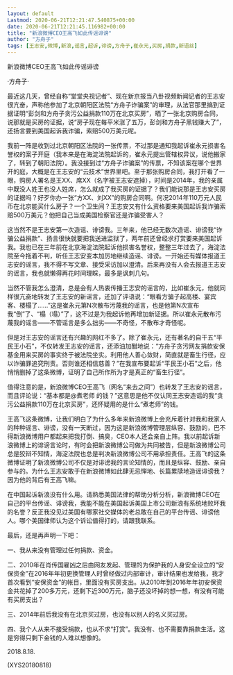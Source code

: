 ```yaml
---
layout: default
Lastmod: 2020-06-21T12:21:47.540875+00:00
date: 2020-06-21T12:21:45.116982+00:00
title: "新浪微博CEO王高飞如此传谣诽谤"
author: "方舟子"
tags: [王志安,微博,新浪,谣言,起诉,诽谤,方舟子,崔永元,买房,捐款,新语丝]
---
```


新浪微博CEO王高飞如此传谣诽谤

·方舟子·

最近这几天，曾经自称“堂堂央视记者”、现在新京报当八卦视频新闻记者的王志安很亢奋，声称他参加了北京朝阳区法院“方舟子诈骗案”的审理，从法官那里搞到证据证明“彭剑和方舟子贪污公益捐款110万在北京买房”，晒了一张北京购房合同，说那就是买房的证据，说“房子现在每平米涨了五万，彭剑和方舟子黑钱赚大了”，还扬言要到美国起诉我诈骗，索赔500万美元呢。

我前一阵是收到过北京朝阳区法院的一张传票，不过那是通知我起诉崔永元损害名誉权的案子开庭（我本来是在海淀法院起诉的，崔永元提出管辖权异议，说他搬家了，转到了朝阳法院）。我没接到过“方舟子诈骗案”的传票，不知该案在哪个世界开的庭，大概是在王志安的“云技术”世界里吧。至于那张购房合同，我打开看了一眼，购房人署名是王XX、席XX（名字被王志安遮掉），时间是2014年，我的亲属中既没人姓王也没人姓席，怎么就成了我买房的证据了？我们能说那是王志安买房的证据吗？好歹你办一张“方XX、刘XX”的购房合同啊。何况2014年110万元人民币在北京能买什么房子？一个卫生间？王志安又有什么资格要来美国起诉我诈骗索赔500万美元？他把自己当成美国检察官还是诈骗受害人？

这当然不是王志安第一次造谣、诽谤我。三年来，他已经无数次造谣、诽谤我“诈骗公益捐款”、扬言很快就要把我送进监狱了，两年前还曾经求打赏要来美国起诉我。我也已在三年前在北京海淀法院起诉他损害名誉权，整整三年过去了，海淀法院至今拖着不判，听任王志安变本加厉地继续造谣、诽谤。一开始还有媒体报道王志安的谣言，我不得不写文章、接受采访加以澄清。后来再没有人会去报道王志安的谣言，我也就懒得再花时间理睬，最多是讽刺几句。

当然不管我怎么澄清，总是会有人热衷传播王志安的谣言的，比如崔永元，他就同样很亢奋地转发了王志安的新谣言，还加了评语说：“眼看方骗子起高楼、宴宾客、楼榻了……”这是崔永元第N次散布污蔑我的谣言，也是他第N次宣布我“倒”了、“榻（塌）”了，这不过是为我起诉他再增加新证据。所以崔永元散布污蔑我的谣言——不管谣言是多么拙劣——不奇怪，不散布才奇怪呢。

但是对王志安的谣言还有兴趣的网红不多了。除了崔永元，还有著名的自干五“平民王小石”，不仅转发王志安的谣言，还添油加醋地说：“方舟子贪污网友捐款安保基金用来买房的事实终于被法院坐实。利用他人善心敛财，简直就是畜生行径，应以诈骗罪追究刑责。否则谁还相信慈善？”在我宣布要起诉“平民王小石”之后，他悄悄删掉了这条微博，证明了自己所作所为才是真正的“畜生行径”。

值得注意的是，新浪微博CEO王高飞（网名“来去之间”）也转发了王志安的谣言，而且评论说：“基本都是@煮老师 的钱？”这意思是他不仅认同王志安造谣的我“贪污公益捐款110万在北京买房”，还怀疑用的是什么“煮老师”的钱。

王高飞这条微博，让我们明白了为什么多年来新浪微博上会充斥着针对我和我家人的种种谣言、诽谤，没有一天断过，因为这是新浪微博管理层纵容、鼓励的，巴不得新浪微博用户都起来把我打倒、搞臭，CEO本人还会亲自上阵。我以前起诉新浪微博上的诽谤言论时，有时会把新浪微博公司做为共同被告，但是新浪微博公司总是狡辩不知情，海淀法院也总是判决新浪微博公司不用承担责任。王高飞的这条微博证明了新浪微博公司不仅是对诽谤我的言论知情的，而且是纵容、鼓励、亲自参与的。为什么王志安敢于在新浪微博如此肆无忌惮地、长篇累牍地造谣诽谤我？因为他的背后有王高飞嘛。

在中国起诉新浪没有什么用。请熟悉美国法律的帮助分析分析，新浪微博CEO在自己的平台传谣、诽谤我，我能不能在美国起诉美国上市公司新浪有系统地败坏我的名誉？反正我没见过美国有哪家社交媒体的老总敢在自己的平台传谣、诽谤他人。哪个美国律师认为这个诉讼值得打的，请跟我联系。

最后，还是再声明一下吧：

一、我从来没有管理过任何捐款、资金。

二、2010年在肖传国雇凶之后由网友发起、管理的为保护我的人身安全设立的“安保资金”在2016年年初更换管理人时曾经做过内部审计，审计结果也发给我，我才首次看到“安保资金”的帐目，里面没有买房支出。从2010年到2016年年初安保资金共花掉了200多万元，还剩下近300万元，脑子还没坏掉的想一想，有没有可能有买房支出？

三、2014年前后我没有在北京买过房，也没有以别人的名义买过房。

四、我个人从来不接受捐款，也从不求“打赏”。我没有、也不需要靠捐款生活。这是穷得只剩下金钱的人难以想像的。

2018.8.18.

(XYS20180818)


